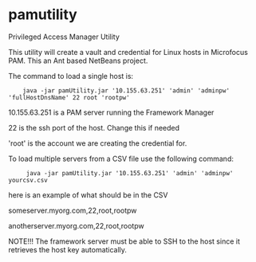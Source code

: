 # pamutility
Privileged Access Manager Utility

This utility will create a vault and credential for Linux hosts in Microfocus PAM.  This an Ant based NetBeans project.

The command to load a single host is:

        java -jar pamUtility.jar '10.155.63.251' 'admin' 'adminpw' 'fullHostDnsName' 22 root 'rootpw'


10.155.63.251 is a PAM server running the Framework Manager

22 is the ssh port of the host. Change this if needed

'root' is the account we are creating the credential for.


To load multiple servers from a CSV file use the following command:

         java -jar pamUtility.jar '10.155.63.251' 'admin' 'adminpw' yourcsv.csv


here is an example of what should be in the CSV

someserver.myorg.com,22,root,rootpw

anotherserver.myorg.com,22,root,rootpw


NOTE!!! The framework server must be able to SSH to the host since it retrieves the host key automatically.


